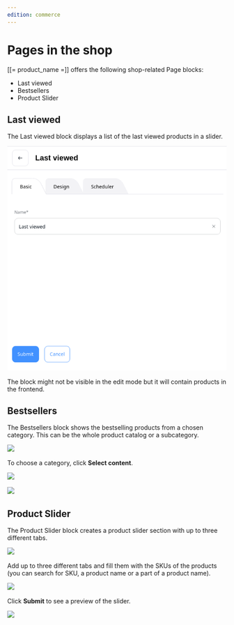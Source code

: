 ```yaml
---
edition: commerce
---
```


# Pages in the shop

[[= product_name =]] offers the following shop-related Page blocks:

- Last viewed
- Bestsellers
- Product Slider

## Last viewed

The Last viewed block displays a list of the last viewed products in a slider.

![](img/last_viewed.png)

The block might not be visible in the edit mode but it will contain products in the frontend.

## Bestsellers

The Bestsellers block shows the bestselling products from a chosen category. This can be the whole product catalog or a subcategory.

![](img/bestsellers_block.png)

To choose a category, click **Select content**.

![](img/bestsellers_categories.png)

![](img/bestsellers_preview.png)

## Product Slider

The Product Slider block creates a product slider section with up to three different tabs.

![](img/product_slider.png)

Add up to three different tabs and fill them with the SKUs of the products (you can search for SKU, a product name or a part of a product name).

![](img/product_slider_basic.png)

Click **Submit** to see a preview of the slider.

![](img/product_slider_preview.png)
